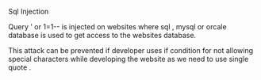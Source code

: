 Sql Injection

Query ' or 1=1-- is injected on websites where sql , mysql or orcale database is used to get access to the websites database.

This attack can be prevented if developer uses if condition for not allowing special characters while developing the website as we need to use single quote .
